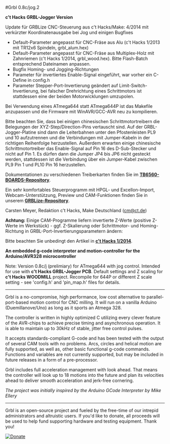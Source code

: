 #Grbl 0.8c/jog.2 

**c't Hacks GRBL-Jogger Version**

Update für GRBLize CNC-Steuerung aus c't Hacks/Make: 4/2014 mit verkürzter Koordinatenausgabe bei Jog und einigen Bugfixes

- Default-Parameter angepasst für CNC-Fräse aus Alu (c't Hacks 1/2013 mit TR12x6 Spindeln, grbl_alum.hex) 
- Default-Parameter angepasst für CNC-Fräse aus Multiplex-Holz mit Zahnriemen (c't Hacks 1/2014, grbl_wood.hex). Bitte Flash-Batch entsprechend Dateinamen anpassen.
- Bugfix Homing- und Jogging-Richtungen
- Parameter für invertiertes Enable-Signal eingeführt, war vorher ein C-Define in config.h
- Parameter Stepper-Port-Invertierung geändert auf Limit-Switch-Invertierung, bei falscher Drehrichtung eines Schrittmotors ist stattdessen eine der beiden Motorwicklungen umzupolen.

Bei Verwendung eines ATmega644 statt ATmega644P ist das Makefile anzupassen und die Firmware mit WinAVR/GCC-AVR neu zu 
kompilieren.

Bitte beachten Sie, dass bei einigen chinesischen Schrittmotortreibern die Belegungen der XYZ-Step/Direction-Pins 
vertauscht sind. Auf der GRBL-Jogger-Platine sind dann die Leiterbahnen unter den Pfostenleisten PL9 und 10 
aufzutrennen und die Verbindungen mit Jumper-Kabeln in der richtigen Reihenfolge herzustellen. Außerdem erwarten einige 
chinesische Schrittmotortreiber das Enable-Signal auf Pin 16 des D-Sub-Stecker und nicht auf Pin 1. Es dürfen dann die 
Jumper JP4 bis JP6 nicht gesteckt werden, stattdessen ist die Verbindung über ein Jumper-Kabel zwischen PL9 Pin 1 und 
PL10 Pin 16 herzustellen.

Dokumentationen zu verschiedenen Treiberkarten finden Sie im **[TB6560-BOARDS-Repository](https://github.com/heise/TB6560-BOARDS)**. 

Ein sehr komfortables Steuerprogramm mit HPGL- und Excellon-Import, Webcam-Unterstützung, Preview und 
CAM-Funktionen finden Sie in unserem **[GRBLize-Repository](https://github.com/heise/GRBLize)**. 

Carsten Meyer, Redaktion c't Hacks, Make Deutschland (cm@ct.de)


**Achtung:** Einige CAM-Programme liefern invertierte Z-Werte (positive Z-Werte im Werkstück) - ggf. Z-Skalierung oder Schrittmotor- und Homing-Richtung in GRBL-Port-Invertierungsparametern ändern:

Bitte beachten Sie unbedingt den Artikel in **[c't Hacks 1/2014](http://heise.de/-2109420)**.


**An embedded g-code interpreter and motion-controller for the Arduino/AVR328 microcontroller**

Note: Version 0.8c/j (prelimiary) for ATmega644 with jog control. Intended for 
use with **c't Hacks GRBL-Jogger PCB**. Default settings and Z scaling for **c't 
Hacks WOODMILL** project. Recompile for 644P or different Z scale setting - see 
'config.h' and 'pin_map.h' files for details.

------------

Grbl is a no-compromise, high performance, low cost alternative to parallel-port-based motion control for CNC milling. 
It will run on a vanilla Arduino (Duemillanove/Uno) as long as it sports an Atmega 328. 

The controller is written in highly optimized C utilizing every clever feature of the AVR-chips to achieve precise 
timing and asynchronous operation. It is able to maintain up to 30kHz of stable, jitter free control pulses.

It accepts standards-compliant G-code and has been tested with the output of several CAM tools with no problems. Arcs, 
circles and helical motion are fully supported, as well as, other basic functional g-code commands. Functions and 
variables are not currently supported, but may be included in future releases in a form of a pre-processor.

Grbl includes full acceleration management with look ahead. That means the controller will look up to 18 motions into 
the future and plan its velocities ahead to deliver smooth acceleration and jerk-free cornering.

_The project was initially inspired by the Arduino GCode Interpreter by Mike Ellery_

-------------

Grbl is an open-source project and fueled by the free-time of our intrepid administrators and altruistic users. If you'd 
like to donate, all proceeds will be used to help fund supporting hardware and testing equipment. Thank you!

[![Donate](https://www.paypalobjects.com/en_US/i/btn/btn_donate_LG.gif)](https://www.paypal.com/cgi-bin/webscr?cmd=_s-xclick&hosted_button_id=YNQZV7GRGQKVY)


